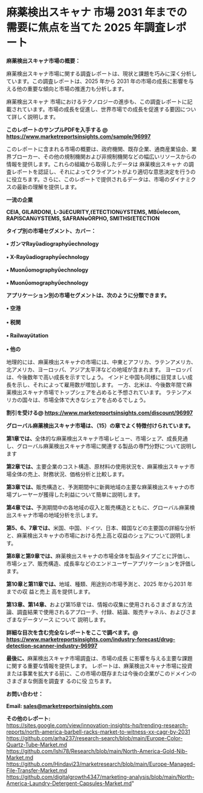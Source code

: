 # 麻薬検出スキャナ 市場 2031 年までの需要に焦点を当てた 2025 年調査レポート

<strong><b>麻薬検出スキャナ市場の概要：</b></strong>

麻薬検出スキャナ市場に関する調査レポートは、現状と課題を巧みに深く分析しています。この調査レポートは、2025 年から 2031 年の市場の成長に影響を与える他の重要な傾向と市場の推進力も分析します。

麻薬検出スキャナ 市場におけるテクノロジーの進歩も、この調査レポートに記載されています。市場の成長を促進し、世界市場での成長を促進する要因について詳しく説明します。

<strong>このレポートのサンプルPDFを入手する @ <a href=https://www.marketreportsinsights.com/sample/96997>https://www.marketreportsinsights.com/sample/96997</a></strong>

このレポートに含まれる市場の概要は、政府機関、既存企業、通商産業協会、業界ブローカー、その他の規制機関および非規制機関などの幅広いリソースからの情報を提供します。これらの組織から取得したデータは 麻薬検出スキャナ の調査レポートを認証し、それによってクライアントがより適切な意思決定を行うのに役立ちます。さらに、このレポートで提供されるデータは、市場のダイナミクスの最新の理解を提供します。

<strong>一流の企業</strong>

<strong><b>CEIA, GILARDONI, L-3ECURITY,ETECTIONYSTEMS, MBelecom, RAPISCANYSTEMS, SAFRANORPHO, SMITHSETECTION</b></strong>

<strong><b>タイプ別の市場セグメント、カバー：</b></strong>

<strong>• ガンマRayadiographyechnology<br><br>• X-Rayadiographyechnology<br><br>• Muonomographyechnology<br><br>• Muonomographyechnology</strong>

<strong><b>アプリケーション別の市場セグメントは、次のように分類できます。</b></strong>

<strong>• 空港<br><br>• 税関<br><br>• Railwaytation<br><br>• 他の</strong>

 地理的には、麻薬検出スキャナの市場には、中東とアフリカ、ラテンアメリカ、北アメリカ、ヨーロッパ、アジア太平洋などの地域が含まれます。 ヨーロッパは、今後数年で高い成長を示すでしょう。 インドと中国も同様に目覚ましい成長を示し、それによって雇用数が増加します。 一方、北米は、今後数年間で麻薬検出スキャナ市場でトップシェアを占めると予想されています。 ラテンアメリカの国々は、市場全体で大きなシェアを占めるでしょう。

<strong>割引を受ける@ <a href=https://www.marketreportsinsights.com/discount/96997>https://www.marketreportsinsights.com/discount/96997</a></strong>

<strong><b>グローバル麻薬検出スキャナ市場は、（15）の章でよく特徴付けられています。</b></strong>

<strong><b>第</b></strong><strong><b>1章では、</b></strong>全体的な麻薬検出スキャナ市場レビュー、市場シェア、成長見通し、グローバル麻薬検出スキャナ市場に関連する製品の専門分野について説明します

<strong><b>第2章では、</b></strong>主要企業のコスト構造、原材料の使用状況を、麻薬検出スキャナ市場全体の売上、財務状況、価格分析と比較します。

<strong><b>第3章では、</b></strong>販売構造と、予測期間中に新興地域の主要な麻薬検出スキャナの市場プレーヤーが獲得した利益について簡単に説明します。

<strong><b>第4章では、</b></strong>予測期間中の各地域の収入と販売構造とともに、グローバル麻薬検出スキャナ市場の地域分析を示します。

<strong><b>第5、6、7章では、</b></strong>米国、中国、ドイツ、日本、韓国などの主要国の詳細な分析と、麻薬検出スキャナの市場における売上高と収益のシェアについて説明します。

<strong><b>第8章と第9章では、</b></strong>麻薬検出スキャナの市場全体を製品タイプごとに評価し、市場シェア、販売構造、成長率などのエンドユーザーアプリケーションを評価します。

<strong><b>第10章と第11章では、</b></strong>地域、種類、用途別の市場予測と、2025 年から2031 年までの収 益と売上 高を提供します。

<strong><b>第13章、第14章、</b></strong>および第15章では、情報の収集に使用されるさまざまな方法論、調査結果で使用されるアプローチ、付録、結論、販売チャネル、およびさまざまなデータソース について 説明します。

<strong>詳細な目次を含む完全なレポートをここで調べます。@ <a href=https://www.marketreportsinsights.com/industry-forecast/drug-detection-scanner-industry-96997>https://www.marketreportsinsights.com/industry-forecast/drug-detection-scanner-industry-96997</a></strong>

<strong><b>最後に、</b></strong>麻薬検出スキャナ市場調査は、市場の成長 に影響を</a>与える主要な課題に関する重要な情報を提供します。 レポートは、麻薬検出スキャナ市場に投資または事業を拡大する前に、この市場の既存または今後の企業がこのドメインのさまざまな側面を調査す るのに役 立ちます。

<strong><b>お問い合わせ：</b></strong>

<strong>Email: </strong><a href=mailto:sales@marketreportsinsights.com><strong>sales@marketreportsinsights.com</strong></a>

<strong>その他のレポート:</strong>
<br>
<a href=https://sites.google.com/view/innovation-insights-hq/trending-research-reports/north-america-barbell-racks-market-to-witness-xx-cagr-by-2031>https://sites.google.com/view/innovation-insights-hq/trending-research-reports/north-america-barbell-racks-market-to-witness-xx-cagr-by-2031</a>
<br>
<a href=https://github.com/arha237/research-search/blob/main/Europe-Color-Quartz-Tube-Market.md>https://github.com/arha237/research-search/blob/main/Europe-Color-Quartz-Tube-Market.md</a>
<br>
<a href=https://github.com/Ishi78/Research/blob/main/North-America-Gold-Nib-Market.md>https://github.com/Ishi78/Research/blob/main/North-America-Gold-Nib-Market.md</a>
<br>
<a href=https://github.com/Hindavi23/marketresearch/blob/main/Europe-Managed-File-Transfer-Market.md>https://github.com/Hindavi23/marketresearch/blob/main/Europe-Managed-File-Transfer-Market.md</a>
<br>
<a href=https://github.com/digitalgrowth4347/marketing-analysis/blob/main/North-America-Laundry-Detergent-Capsules-Market.md>https://github.com/digitalgrowth4347/marketing-analysis/blob/main/North-America-Laundry-Detergent-Capsules-Market.md</a>"
